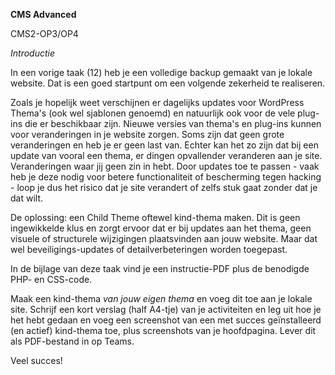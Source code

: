**CMS Advanced**

CMS2-OP3/OP4

*Introductie*

In een vorige taak (12) heb je een volledige backup gemaakt van je lokale website. Dat is een goed startpunt om een volgende zekerheid te realiseren.

Zoals je hopelijk weet verschijnen er dagelijks updates voor WordPress Thema's (ook wel sjablonen genoemd) en natuurlijk ook voor de vele plug-ins die er beschikbaar zijn. Nieuwe versies van thema's en plug-ins kunnen voor veranderingen in je website zorgen. Soms zijn dat geen grote veranderingen en heb je er geen last van. Echter kan het zo zijn dat bij een update van vooral een thema, er dingen opvallender veranderen aan je site. Veranderingen waar jij geen zin in hebt. Door updates toe te passen - vaak heb je deze nodig voor betere functionaliteit of bescherming tegen hacking - loop je dus het risico dat je site verandert of zelfs stuk gaat zonder dat je dat wilt.

De oplossing: een Child Theme oftewel kind-thema maken. Dit is geen ingewikkelde klus en zorgt ervoor dat er bij updates aan het thema, geen visuele of structurele wijzigingen plaatsvinden aan jouw website. Maar dat wel beveiligings-updates of detailverbeteringen worden toegepast.

In de bijlage van deze taak vind je een instructie-PDF plus de benodigde PHP- en CSS-code.

Maak een kind-thema *van jouw eigen thema* en voeg dit toe aan je lokale site.
Schrijf een kort verslag (half A4-tje) van je activiteiten en leg uit hoe je het hebt gedaan en voeg een screenshot van een met succes geïnstalleerd (en actief) kind-thema toe, plus screenshots van je hoofdpagina.
Lever dit als PDF-bestand in op Teams.

Veel succes!